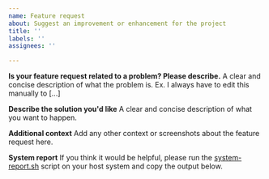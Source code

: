 ```yaml
---
name: Feature request
about: Suggest an improvement or enhancement for the project
title: ''
labels: ''
assignees: ''

---
```


**Is your feature request related to a problem? Please describe.**
A clear and concise description of what the problem is. Ex. I always have to edit this manually to [...]

**Describe the solution you'd like**
A clear and concise description of what you want to happen.

**Additional context**
Add any other context or screenshots about the feature request here.

**System report**
If you think it would be helpful, please run the
[system-report.sh](../../system-report.sh) script on your host system and copy the
output below.